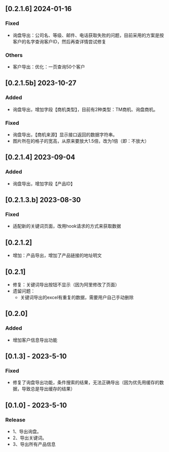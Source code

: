 ## [0.2.1.6] 2024-01-16
  ### Fixed
  - 询盘导出：公司名、等级、邮件、电话获取失败的问题，目前采用的方案是按客户的名字查询客户ID，然后再查详情尝试修复
  ### Others
  - 客户导出：优化：一页查询50个客户

## [0.2.1.5b] 2023-10-27
  ### Added
  - 询盘导出，增加字段【商机类型】，目前有2种类型：TM商机、询盘商机。
  ### Fixed
  - 询盘导出，【商机来源】显示接口返回的数据字符串。
  - 图片所在的格子的宽高，从原来要放大1.5倍，改为1倍（即：不放大）

## [0.2.1.4] 2023-09-04
  ### Added
  - 询盘导出，增加字段【产品ID】


## [0.2.1.3.b] 2023-08-30
  ### Fixed
  - 适配新的关键词页面，改用hook请求的方式来获取数据

## [0.2.1.2]
- 增加：产品导出，增加了产品链接的地址明文

## [0.2.1]
  - 修复：关键词导出按钮不显示（因为阿里修改了页面）
  - 遗留问题：
    - 关键词导出的excel有重复的数据，需要用户自己手动删除

## [0.2.0]
  ### Added
  - 增加客户信息导出功能

## [0.1.3] - 2023-5-10
  ### Fixed
  - 修复了询盘导出功能，条件搜索的结果，无法正确导出（因为优先用缓存的数据，导致总是导出缓存的结果）

## [0.1.0] - 2023-5-10
  ### Release
  - 1、导出询盘。
  - 2、导出关键词。
  - 3、导出所有产品信息